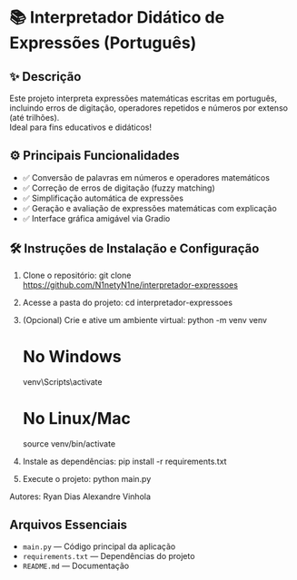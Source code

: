 # 📚 Interpretador Didático de Expressões (Português)

## ✨ Descrição
Este projeto interpreta expressões matemáticas escritas em português, incluindo erros de digitação, operadores repetidos e números por extenso (até trilhões).  
Ideal para fins educativos e didáticos!

## ⚙️ Principais Funcionalidades
- ✅ Conversão de palavras em números e operadores matemáticos
- ✅ Correção de erros de digitação (fuzzy matching)
- ✅ Simplificação automática de expressões
- ✅ Geração e avaliação de expressões matemáticas com explicação
- ✅ Interface gráfica amigável via Gradio

## 🛠️ Instruções de Instalação e Configuração

1. Clone o repositório:
    git clone https://github.com/N1netyN1ne/interpretador-expressoes

2. Acesse a pasta do projeto:
    cd interpretador-expressoes

3. (Opcional) Crie e ative um ambiente virtual:
    python -m venv venv
    # No Windows
    venv\Scripts\activate

    # No Linux/Mac
    source venv/bin/activate

4. Instale as dependências:
    pip install -r requirements.txt

5. Execute o projeto:
    python main.py

Autores:
    Ryan Dias
    Alexandre Vinhola

## Arquivos Essenciais
- `main.py` — Código principal da aplicação
- `requirements.txt` — Dependências do projeto
- `README.md` — Documentação
